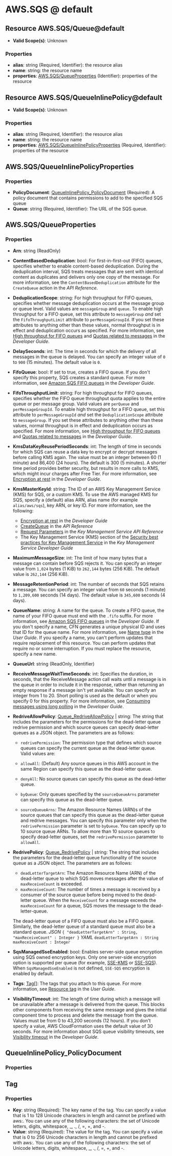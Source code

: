 # AWS.SQS @ default

## Resource AWS.SQS/Queue@default
* **Valid Scope(s)**: Unknown
### Properties
* **alias**: string (Required, Identifier): the resource alias
* **name**: string: the resource name
* **properties**: [AWS.SQS/QueueProperties](#awssqsqueueproperties) (Identifier): properties of the resource

## Resource AWS.SQS/QueueInlinePolicy@default
* **Valid Scope(s)**: Unknown
### Properties
* **alias**: string (Required, Identifier): the resource alias
* **name**: string: the resource name
* **properties**: [AWS.SQS/QueueInlinePolicyProperties](#awssqsqueueinlinepolicyproperties) (Required, Identifier): properties of the resource

## AWS.SQS/QueueInlinePolicyProperties
### Properties
* **PolicyDocument**: [QueueInlinePolicy_PolicyDocument](#queueinlinepolicypolicydocument) (Required): A policy document that contains permissions to add to the specified SQS queue
* **Queue**: string (Required, Identifier): The URL of the SQS queue.

## AWS.SQS/QueueProperties
### Properties
* **Arn**: string (ReadOnly)
* **ContentBasedDeduplication**: bool: For first-in-first-out (FIFO) queues, specifies whether to enable content-based deduplication. During the deduplication interval, SQS treats messages that are sent with identical content as duplicates and delivers only one copy of the message. For more information, see the ``ContentBasedDeduplication`` attribute for the ``CreateQueue`` action in the *API Reference*.
* **DeduplicationScope**: string: For high throughput for FIFO queues, specifies whether message deduplication occurs at the message group or queue level. Valid values are ``messageGroup`` and ``queue``.
 To enable high throughput for a FIFO queue, set this attribute to ``messageGroup`` *and* set the ``FifoThroughputLimit`` attribute to ``perMessageGroupId``. If you set these attributes to anything other than these values, normal throughput is in effect and deduplication occurs as specified. For more information, see [High throughput for FIFO queues](https://docs.aws.amazon.com/AWSSimpleQueueService/latest/SQSDeveloperGuide/high-throughput-fifo.html) and [Quotas related to messages](https://docs.aws.amazon.com/AWSSimpleQueueService/latest/SQSDeveloperGuide/quotas-messages.html) in the *Developer Guide*.
* **DelaySeconds**: int: The time in seconds for which the delivery of all messages in the queue is delayed. You can specify an integer value of ``0`` to ``900`` (15 minutes). The default value is ``0``.
* **FifoQueue**: bool: If set to true, creates a FIFO queue. If you don't specify this property, SQS creates a standard queue. For more information, see [Amazon SQS FIFO queues](https://docs.aws.amazon.com/AWSSimpleQueueService/latest/SQSDeveloperGuide/sqs-fifo-queues.html) in the *Developer Guide*.
* **FifoThroughputLimit**: string: For high throughput for FIFO queues, specifies whether the FIFO queue throughput quota applies to the entire queue or per message group. Valid values are ``perQueue`` and ``perMessageGroupId``.
 To enable high throughput for a FIFO queue, set this attribute to ``perMessageGroupId`` *and* set the ``DeduplicationScope`` attribute to ``messageGroup``. If you set these attributes to anything other than these values, normal throughput is in effect and deduplication occurs as specified. For more information, see [High throughput for FIFO queues](https://docs.aws.amazon.com/AWSSimpleQueueService/latest/SQSDeveloperGuide/high-throughput-fifo.html) and [Quotas related to messages](https://docs.aws.amazon.com/AWSSimpleQueueService/latest/SQSDeveloperGuide/quotas-messages.html) in the *Developer Guide*.
* **KmsDataKeyReusePeriodSeconds**: int: The length of time in seconds for which SQS can reuse a data key to encrypt or decrypt messages before calling KMS again. The value must be an integer between 60 (1 minute) and 86,400 (24 hours). The default is 300 (5 minutes).
  A shorter time period provides better security, but results in more calls to KMS, which might incur charges after Free Tier. For more information, see [Encryption at rest](https://docs.aws.amazon.com/AWSSimpleQueueService/latest/SQSDeveloperGuide/sqs-server-side-encryption.html#sqs-how-does-the-data-key-reuse-period-work) in the *Developer Guide*.
* **KmsMasterKeyId**: string: The ID of an AWS Key Management Service (KMS) for SQS, or a custom KMS. To use the AWS managed KMS for SQS, specify a (default) alias ARN, alias name (for example ``alias/aws/sqs``), key ARN, or key ID. For more information, see the following:
  +   [Encryption at rest](https://docs.aws.amazon.com/AWSSimpleQueueService/latest/SQSDeveloperGuide/sqs-server-side-encryption.html) in the *Developer Guide* 
  +   [CreateQueue](https://docs.aws.amazon.com/AWSSimpleQueueService/latest/APIReference/API_CreateQueue.html) in the *API Reference* 
  +   [Request Parameters](https://docs.aws.amazon.com/kms/latest/APIReference/API_DescribeKey.html#API_DescribeKey_RequestParameters) in the *Key Management Service API Reference* 
  +   The Key Management Service (KMS) section of the [Security best practices for Key Management Service](https://docs.aws.amazon.com/kms/latest/developerguide/best-practices.html) in the *Key Management Service Developer Guide*
* **MaximumMessageSize**: int: The limit of how many bytes that a message can contain before SQS rejects it. You can specify an integer value from ``1,024`` bytes (1 KiB) to ``262,144`` bytes (256 KiB). The default value is ``262,144`` (256 KiB).
* **MessageRetentionPeriod**: int: The number of seconds that SQS retains a message. You can specify an integer value from ``60`` seconds (1 minute) to ``1,209,600`` seconds (14 days). The default value is ``345,600`` seconds (4 days).
* **QueueName**: string: A name for the queue. To create a FIFO queue, the name of your FIFO queue must end with the ``.fifo`` suffix. For more information, see [Amazon SQS FIFO queues](https://docs.aws.amazon.com/AWSSimpleQueueService/latest/SQSDeveloperGuide/sqs-fifo-queues.html) in the *Developer Guide*.
 If you don't specify a name, CFN generates a unique physical ID and uses that ID for the queue name. For more information, see [Name type](https://docs.aws.amazon.com/AWSCloudFormation/latest/UserGuide/aws-properties-name.html) in the *User Guide*. 
  If you specify a name, you can't perform updates that require replacement of this resource. You can perform updates that require no or some interruption. If you must replace the resource, specify a new name.
* **QueueUrl**: string (ReadOnly, Identifier)
* **ReceiveMessageWaitTimeSeconds**: int: Specifies the duration, in seconds, that the ReceiveMessage action call waits until a message is in the queue in order to include it in the response, rather than returning an empty response if a message isn't yet available. You can specify an integer from 1 to 20. Short polling is used as the default or when you specify 0 for this property. For more information, see [Consuming messages using long polling](https://docs.aws.amazon.com/AWSSimpleQueueService/latest/SQSDeveloperGuide/sqs-short-and-long-polling.html#sqs-long-polling) in the *Developer Guide*.
* **RedriveAllowPolicy**: [Queue_RedriveAllowPolicy](#queueredriveallowpolicy) | string: The string that includes the parameters for the permissions for the dead-letter queue redrive permission and which source queues can specify dead-letter queues as a JSON object. The parameters are as follows:
  +   ``redrivePermission``: The permission type that defines which source queues can specify the current queue as the dead-letter queue. Valid values are:
  +   ``allowAll``: (Default) Any source queues in this AWS account in the same Region can specify this queue as the dead-letter queue.
  +   ``denyAll``: No source queues can specify this queue as the dead-letter queue.
  +   ``byQueue``: Only queues specified by the ``sourceQueueArns`` parameter can specify this queue as the dead-letter queue.
  
  +   ``sourceQueueArns``: The Amazon Resource Names (ARN)s of the source queues that can specify this queue as the dead-letter queue and redrive messages. You can specify this parameter only when the ``redrivePermission`` parameter is set to ``byQueue``. You can specify up to 10 source queue ARNs. To allow more than 10 source queues to specify dead-letter queues, set the ``redrivePermission`` parameter to ``allowAll``.
* **RedrivePolicy**: [Queue_RedrivePolicy](#queueredrivepolicy) | string: The string that includes the parameters for the dead-letter queue functionality of the source queue as a JSON object. The parameters are as follows:
  +   ``deadLetterTargetArn``: The Amazon Resource Name (ARN) of the dead-letter queue to which SQS moves messages after the value of ``maxReceiveCount`` is exceeded.
  +   ``maxReceiveCount``: The number of times a message is received by a consumer of the source queue before being moved to the dead-letter queue. When the ``ReceiveCount`` for a message exceeds the ``maxReceiveCount`` for a queue, SQS moves the message to the dead-letter-queue.
  
  The dead-letter queue of a FIFO queue must also be a FIFO queue. Similarly, the dead-letter queue of a standard queue must also be a standard queue.
   *JSON* 
  ``{ "deadLetterTargetArn" : String, "maxReceiveCount" : Integer }`` 
  *YAML* 
  ``deadLetterTargetArn : String`` 
  ``maxReceiveCount : Integer``
* **SqsManagedSseEnabled**: bool: Enables server-side queue encryption using SQS owned encryption keys. Only one server-side encryption option is supported per queue (for example, [SSE-KMS](https://docs.aws.amazon.com/AWSSimpleQueueService/latest/SQSDeveloperGuide/sqs-configure-sse-existing-queue.html) or [SSE-SQS](https://docs.aws.amazon.com/AWSSimpleQueueService/latest/SQSDeveloperGuide/sqs-configure-sqs-sse-queue.html)). When ``SqsManagedSseEnabled`` is not defined, ``SSE-SQS`` encryption is enabled by default.
* **Tags**: [Tag](#tag)[]: The tags that you attach to this queue. For more information, see [Resource tag](https://docs.aws.amazon.com/AWSCloudFormation/latest/UserGuide/aws-properties-resource-tags.html) in the *User Guide*.
* **VisibilityTimeout**: int: The length of time during which a message will be unavailable after a message is delivered from the queue. This blocks other components from receiving the same message and gives the initial component time to process and delete the message from the queue.
 Values must be from 0 to 43,200 seconds (12 hours). If you don't specify a value, AWS CloudFormation uses the default value of 30 seconds.
 For more information about SQS queue visibility timeouts, see [Visibility timeout](https://docs.aws.amazon.com/AWSSimpleQueueService/latest/SQSDeveloperGuide/sqs-visibility-timeout.html) in the *Developer Guide*.

## QueueInlinePolicy_PolicyDocument
### Properties

## Tag
### Properties
* **Key**: string (Required): The key name of the tag. You can specify a value that is 1 to 128 Unicode characters in length and cannot be prefixed with aws:. You can use any of the following characters: the set of Unicode letters, digits, whitespace, _, ., /, =, +, and -.
* **Value**: string (Required): The value for the tag. You can specify a value that is 0 to 256 Unicode characters in length and cannot be prefixed with aws:. You can use any of the following characters: the set of Unicode letters, digits, whitespace, _, ., /, =, +, and -.

